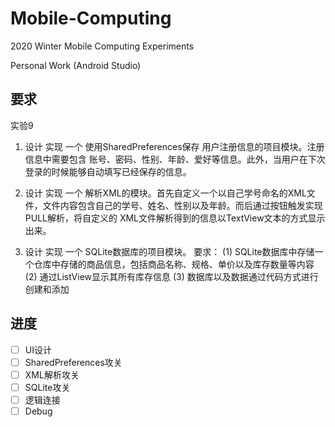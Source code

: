 # Mobile-Computing

2020 Winter Mobile Computing Experiments

Personal Work (Android Studio)

## 要求

实验9

1. 设计 实现 一个 使用SharedPreferences保存 用户注册信息的项目模块。注册信息中需要包含 账号、密码、性别、年龄、爱好等信息。此外，当用户在下次登录的时候能够自动填写已经保存的信息。

2. 设计 实现 一个 解析XML的模块。首先自定义一个以自己学号命名的XML文件，文件内容包含自己的学号、姓名、性别以及年龄。而后通过按钮触发实现PULL解析，将自定义的 XML文件解析得到的信息以TextView文本的方式显示出来。

3. 设计 实现 一个 SQLite数据库的项目模块。
要求：
	(1) SQLite数据库中存储一个仓库中存储的商品信息，包括商品名称、规格、单价以及库存数量等内容
	(2) 通过ListView显示其所有库存信息
	(3) 数据库以及数据通过代码方式进行创建和添加

## 进度

- [ ] UI设计
- [ ] SharedPreferences攻关
- [ ] XML解析攻关
- [ ] SQLite攻关
- [ ] 逻辑连接
- [ ] Debug
